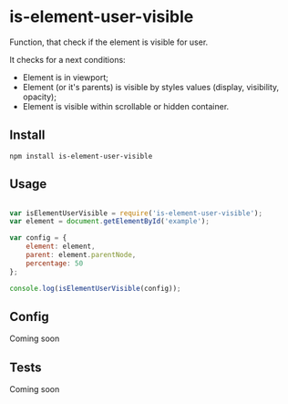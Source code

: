 # is-element-user-visible
Function, that check if the element is visible for user.

It checks for a next conditions:
* Element is in viewport;
* Element (or it's parents) is visible by styles values (display, visibility, opacity);
* Element is visible within scrollable or hidden container.

## Install
```
npm install is-element-user-visible
```

## Usage
```javascript

var isElementUserVisible = require('is-element-user-visible');
var element = document.getElementById('example');

var config = {
    element: element,
    parent: element.parentNode,
    percentage: 50
};

console.log(isElementUserVisible(config));
```

## Config
Coming soon

## Tests
Coming soon